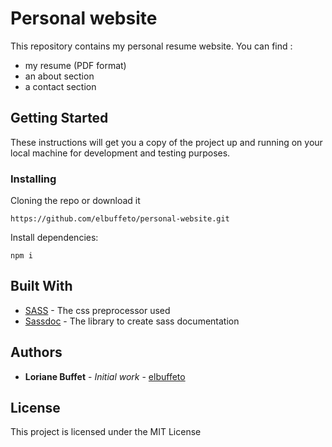# Personal website

This repository contains my personal resume website. You can find :
* my resume (PDF format)
* an about section
* a contact section

## Getting Started

These instructions will get you a copy of the project up and running on your local machine for development and testing purposes.

### Installing

Cloning the repo or download it

```
https://github.com/elbuffeto/personal-website.git
```

Install dependencies:

```
npm i
```

## Built With

* [SASS](https://sass-lang.com/) - The css preprocessor used
* [Sassdoc](http://sassdoc.com/) - The library to create sass documentation

## Authors

* **Loriane Buffet** - *Initial work* - [elbuffeto](https://github.com/elbuffeto)


## License

This project is licensed under the MIT License
